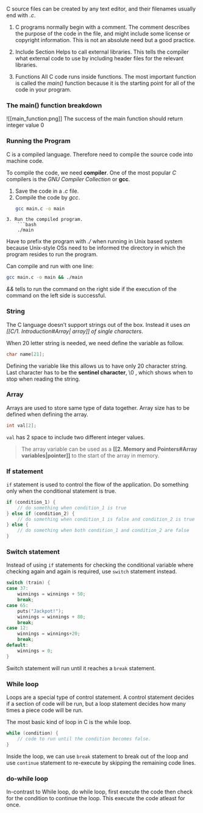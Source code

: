 C source files can be created by any text editor, and their filenames usually end with *.c*.

1. C programs normally begin with a comment.
	The comment describes the purpose of the code in the file, and might include some license or copyright information.
	This is not an absolute need but a good practice.

2. Include Section
	Helps to call external libraries.
	This tells the compiler what external code to use by including header files for the relevant libraries.

3. Functions
	All C code runs inside functions.
	The most important function is called the *main()* function because it is the starting point for all of the code in your program.

### The main() function breakdown

![[main_function.png]]
The success of the main function should return integer value 0

### Running the Program
C is a compiled language. Therefore need to compile the source code into machine code. 

To compile the code, we need **compiler**. One of the most popular *C* compilers is the *GNU Compiler Collection* or **gcc**. 

1. Save the code in a *.c* file.
2. Compile the code by *gcc*.
	```bash
	gcc main.c -o main
```
3. Run the compiled program.
	```bash
	./main
```
Have to prefix the program with *./* when running in Unix based system because Unix-style OSs need to be informed the directory in which the program resides to run the program.

Can compile and run with one line:
```bash
gcc main.c -o main && ./main
```
*&&* tells to run the command on the right side if the execution of the command on the left side is successful.

### String
The C language doesn’t support strings out of the box. Instead it uses *an [[C/1. Introduction#Array| array]] of single characters*. 

When 20 letter string is needed, we need define the variable as follow. 
```C
char name[21];
```
Defining the variable like this allows us to have only 20 character string. Last character has to be the **sentinel character**, \0 , which shows when to stop when reading the string.

### Array

Arrays are used to store same type of data together. Array size has to be defined when defining the array. 

```c
int val[2];
```
`val` has 2 space to include two different integer values.

> The array variable can be used as a **[[2. Memory and Pointers#Array variables|pointer]]** to the start of the array in memory.

### If statement
`if` statement is used to control the flow of the application. Do something only when the conditional statement is true.

```c
if (condition_1) {
	// do something when condition_1 is true
} else if (condition_2) {
	// do something when condition_1 is false and condition_2 is true
} else {
	// do something when both condition_1 and condition_2 are false
}
```

### Switch statement
Instead of using `if` statements for checking the conditional variable where checking again and again is required, use `switch` statement instead.

```c
switch (train) {
case 37:
	winnings = winnings + 50;
	break;
case 65:
	puts("Jackpot!");
	winnings = winnings + 80;
	break;
case 12:
	winnings = winnings+20;
	break;
default:
	winnings = 0;
}
```
Switch statement will run until it reaches a `break` statement.

### While loop
Loops are a special type of control statement. A control statement decides if a section of code will be run, but a loop statement decides how many times a piece code will be run.

The most basic kind of loop in C is the while loop.

```c
while (condition) {
	// code to run until the condition becomes false.
}
```
Inside the loop, we can use `break` statement to break out of the loop and use `continue` statement to re-execute by skipping the remaining code lines.

### do-while loop
In-contrast to While loop, do while loop, first execute the code then check for the condition to continue the loop.
This execute the code atleast for once.

